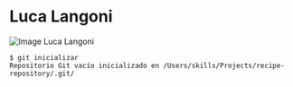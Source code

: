# Luca Langoni #
![Image Luca Langoni](https://www.clarin.com/img/2022/08/28/tRmfoIY7V_1256x620__1.jpg)
```
$ git inicializar
Repositorio Git vacío inicializado en /Users/skills/Projects/recipe-repository/.git/
```

